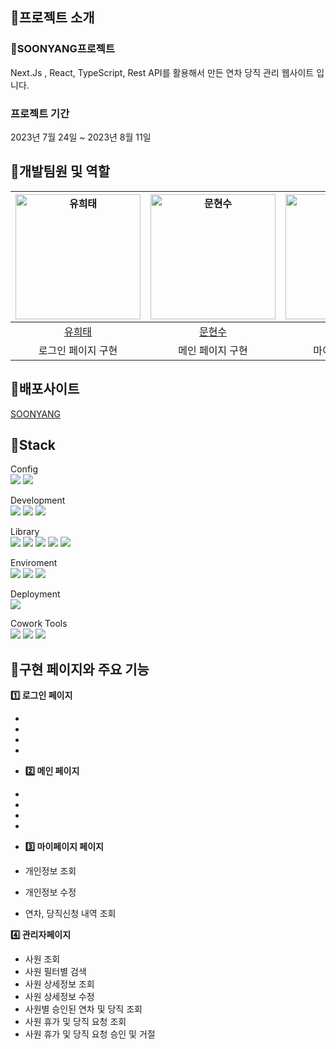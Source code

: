 ## 📌프로젝트 소개

### 🏢SOONYANG프로젝트

Next.Js , React, TypeScript, Rest API를 활용해서 만든 연차 당직 관리 웹사이트 입니다.

### 프로젝트 기간

2023년 7월 24일 ~ 2023년 8월 11일

## 📌개발팀원 및 역할

| <a href="https://github.com/1017yu"><img src="https://avatars.githubusercontent.com/u/83483378?v=4" width=200px alt="유희태" /></a> | <a href="https://github.com/96uoow"><img src="https://avatars.githubusercontent.com/u/121873684?v=4" width=200px alt="문현수" /></a> | <a href="https://github.com/KIMKAEUN"><img src="https://avatars.githubusercontent.com/u/129493066?v=4" width=200px alt="김가은" /></a> | <a href="https://github.com/leechanghwi"><img src="https://avatars.githubusercontent.com/u/128275359?v=4" width=200px alt="이창휘" /></a> |
| :---------------------------------------------------------------------------------------------------------------------------------: | :----------------------------------------------------------------------------------------------------------------------------------: | :------------------------------------------------------------------------------------------------------------------------------------: | :---------------------------------------------------------------------------------------------------------------------------------------: |
|                                                 [유희태](https://github.com/1017yu)                                                 |                                                 [문현수](https://github.com/96uoow)                                                  |                                                 [김가은](https://github.com/KIMKAEUN)                                                  |                                                 [이창휘](https://github.com/leechanghwi)                                                  |
|                                                         로그인 페이지 구현                                                          |                                                           메인 페이지 구현                                                           |                                                            마이 페이지 구현                                                            |                                                            관리자 페이지 구현                                                             |

## 📌배포사이트

[SOONYANG]()

## 📌Stack

Config  
<img src="https://img.shields.io/badge/Npm-CB3837?style=flat&logo=npm&CB3837&logoColor=white"/>
<img src="https://img.shields.io/badge/Next.js-000000?style=flat&logo=Vite&logoColor=white"/>

Development  
<img src="https://img.shields.io/badge/React-61DAFB?style=flat&logo=react&logoColor=white"/>
<img src="https://img.shields.io/badge/TypeScript-3178C6?style=flat&logo=typescript&logoColor=white"/>
<img src="https://img.shields.io/badge/Tailwind-06B6D4?style=flat&logo=styledcomponents&logoColor=white"/>

Library  
<img src="https://img.shields.io/badge/Recoil-0075EB?style=flat&logo=&logoColor=white"/>
<img src="https://img.shields.io/badge/Axios-5A29E4?style=flat&logo=axios&logoColor=white"/> <img src="https://img.shields.io/badge/HeroIcons-9999FF?style=flat&logo=chartdotjs&logoColor=white"/> <img src="https://img.shields.io/badge/Antd-40D1F5?style=flat&logo=chartdotjs&logoColor=white"/> <img src="https://img.shields.io/badge/DatePicker-0099E5?style=flat&logo=Date&logoColor=white"/>

Enviroment  
<img src="https://img.shields.io/badge/Github-181717?style=flat&logo=github&logoColor=white"/>
<img src="https://img.shields.io/badge/Git-F05032?style=flat&logo=git&logoColor=white"/>
<img src="https://img.shields.io/badge/visualstudiocode-007ACC?style=flat&logo=VisualStudioCode&logoColor=white"/>

Deployment  
<img src="https://img.shields.io/badge/Vercel-000000?style=flat&logo=netlify&logoColor=white"/>

Cowork Tools  
<img src="https://img.shields.io/badge/Figma-F24E1E?style=flat&logo=miro&logoColor=white"/> <img src="https://img.shields.io/badge/Slack-4A154B?style=flat&logo=lack&logoColor=white"/> <img src="https://img.shields.io/badge/Notion-000000?style=flat&logo=notion&logoColor=white"/>

## 📌구현 페이지와 주요 기능

**1️⃣ 로그인 페이지**

-
-
-
-
- **2️⃣ 메인 페이지**

-
-
-
-
- **3️⃣ 마이페이지 페이지**

- 개인정보 조회
- 개인정보 수정
- 연차, 당직신청 내역 조회

**4️⃣ 관리자페이지**

- 사원 조회
- 사원 필터별 검색
- 사원 상세정보 조회
- 사원 상세정보 수정
- 사원별 승인된 연차 및 당직 조회
- 사원 휴가 및 당직 요청 조회
- 사원 휴가 및 당직 요청 승인 및 거절
